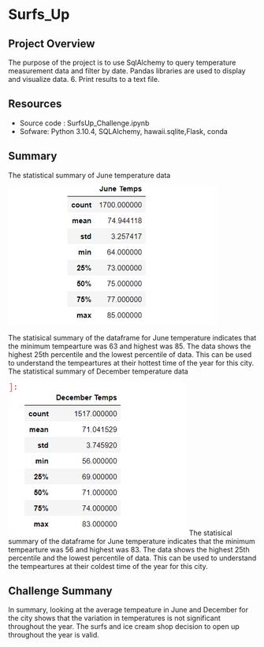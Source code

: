 # Surfs_Up

## Project Overview
The purpose of the project is to use SqlAlchemy to query temperature measurement data and filter by date. Pandas libraries are used to display and visualize data. 
6. Print results to a text file.
## Resources
- Source code : SurfsUp_Challenge.ipynb
- Sofware: Python 3.10.4, SQLAlchemy, hawaii.sqlite,Flask, conda
## Summary
The statistical summary of June temperature data

![image](https://github.com/mabulhassan/surfs_up/blob/main/JuneTemp.png)

The statisical summary of the dataframe for June temperature indicates that the minimum tempearture was 63 and highest was 85. The data shows the highest 25th percentile and the lowest percentile of data. This can be used to understand the tempeartures at their hottest time of the year for this city.
The statistical summary of December temperature data

![image](https://github.com/mabulhassan/surfs_up/blob/main/DecTemp.png)
The statisical summary of the dataframe for June temperature indicates that the minimum tempearture was 56 and highest was 83. The data shows the highest 25th percentile and the lowest percentile of data. This can be used to understand the tempeartures at their coldest time of the year for this city.

## Challenge Summany

In summary, looking at the average tempeature in June and December for the city shows that the variation in temperatures is not significant throughout the year. The surfs and ice cream shop decision to open up throughout the year is valid.
